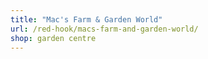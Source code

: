 ```yaml
---
title: "Mac's Farm & Garden World"
url: /red-hook/macs-farm-and-garden-world/
shop: garden centre
---
```

